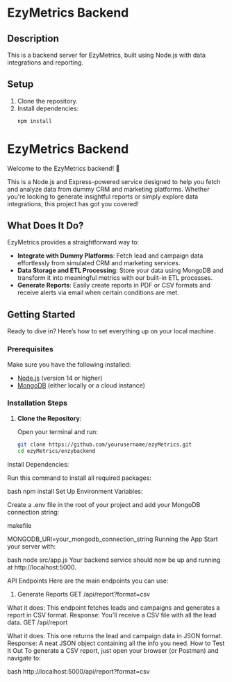 # EzyMetrics Backend

## Description
This is a backend server for EzyMetrics, built using Node.js with data integrations and reporting.

## Setup

1. Clone the repository.
2. Install dependencies:
   ```bash
   npm install
# EzyMetrics Backend

Welcome to the EzyMetrics backend! 🚀

This is a Node.js and Express-powered service designed to help you fetch and analyze data from dummy CRM and marketing platforms. Whether you're looking to generate insightful reports or simply explore data integrations, this project has got you covered!

## What Does It Do?

EzyMetrics provides a straightforward way to:

- **Integrate with Dummy Platforms**: Fetch lead and campaign data effortlessly from simulated CRM and marketing services.
- **Data Storage and ETL Processing**: Store your data using MongoDB and transform it into meaningful metrics with our built-in ETL processes.
- **Generate Reports**: Easily create reports in PDF or CSV formats and receive alerts via email when certain conditions are met.

## Getting Started

Ready to dive in? Here’s how to set everything up on your local machine.

### Prerequisites

Make sure you have the following installed:

- [Node.js](https://nodejs.org/) (version 14 or higher)
- [MongoDB](https://www.mongodb.com/) (either locally or a cloud instance)

### Installation Steps

1. **Clone the Repository**:

   Open your terminal and run:

   ```bash
   git clone https://github.com/yourusername/ezyMetrics.git
   cd ezyMetrics/enzybackend
Install Dependencies:

Run this command to install all required packages:

bash
npm install
Set Up Environment Variables:

Create a .env file in the root of your project and add your MongoDB connection string:

makefile

MONGODB_URI=your_mongodb_connection_string
Running the App
Start your server with:

bash
node src/app.js
Your backend service should now be up and running at http://localhost:5000.

API Endpoints
Here are the main endpoints you can use:

1. Generate Reports
GET /api/report?format=csv

What it does: This endpoint fetches leads and campaigns and generates a report in CSV format.
Response: You’ll receive a CSV file with all the lead data.
GET /api/report

What it does: This one returns the lead and campaign data in JSON format.
Response: A neat JSON object containing all the info you need.
How to Test It Out
To generate a CSV report, just open your browser (or Postman) and navigate to:

bash
http://localhost:5000/api/report?format=csv
